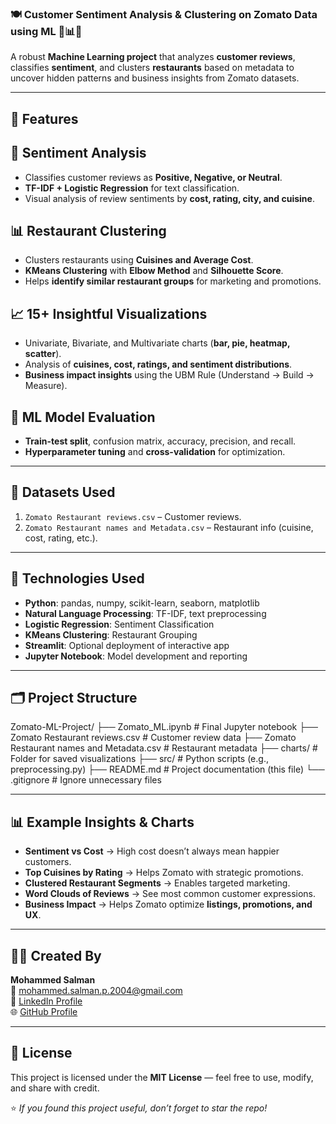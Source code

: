 ### 🍽️ Customer Sentiment Analysis & Clustering on Zomato Data using ML 💬📊🤖

A robust **Machine Learning project** that analyzes **customer reviews**, classifies **sentiment**, and clusters **restaurants** based on metadata to uncover hidden patterns and business insights from Zomato datasets.

---

## 🔧 Features

## 💬 Sentiment Analysis
- Classifies customer reviews as **Positive, Negative, or Neutral**.
- **TF-IDF + Logistic Regression** for text classification.
- Visual analysis of review sentiments by **cost, rating, city, and cuisine**.

## 📊 Restaurant Clustering
- Clusters restaurants using **Cuisines and Average Cost**.
- **KMeans Clustering** with **Elbow Method** and **Silhouette Score**.
- Helps **identify similar restaurant groups** for marketing and promotions.

## 📈 15+ Insightful Visualizations
- Univariate, Bivariate, and Multivariate charts (**bar, pie, heatmap, scatter**).
- Analysis of **cuisines, cost, ratings, and sentiment distributions**.
- **Business impact insights** using the UBM Rule (Understand → Build → Measure).

## 🧠 ML Model Evaluation
- **Train-test split**, confusion matrix, accuracy, precision, and recall.
- **Hyperparameter tuning** and **cross-validation** for optimization.

---

## 📁 Datasets Used
1. `Zomato Restaurant reviews.csv` – Customer reviews.
2. `Zomato Restaurant names and Metadata.csv` – Restaurant info (cuisine, cost, rating, etc.).

---

## 🧠 Technologies Used
- **Python**: pandas, numpy, scikit-learn, seaborn, matplotlib  
- **Natural Language Processing**: TF-IDF, text preprocessing  
- **Logistic Regression**: Sentiment Classification  
- **KMeans Clustering**: Restaurant Grouping  
- **Streamlit**: Optional deployment of interactive app  
- **Jupyter Notebook**: Model development and reporting  

---

## 🗂️ Project Structure
Zomato-ML-Project/
├── Zomato_ML.ipynb # Final Jupyter notebook
├── Zomato Restaurant reviews.csv # Customer review data
├── Zomato Restaurant names and Metadata.csv # Restaurant metadata
├── charts/ # Folder for saved visualizations
├── src/ # Python scripts (e.g., preprocessing.py)
├── README.md # Project documentation (this file)
└── .gitignore # Ignore unnecessary files

---

## 📊 Example Insights & Charts
- **Sentiment vs Cost** → High cost doesn’t always mean happier customers.
- **Top Cuisines by Rating** → Helps Zomato with strategic promotions.
- **Clustered Restaurant Segments** → Enables targeted marketing.
- **Word Clouds of Reviews** → See most common customer expressions.
- **Business Impact** → Helps Zomato optimize **listings, promotions, and UX**.

---

## 🙋‍♂️ Created By
**Mohammed Salman**  
📧 [mohammed.salman.p.2004@gmail.com](mailto:mohammed.salman.p.2004@gmail.com)  
🔗 [LinkedIn Profile](https://www.linkedin.com/in/mohammed-salman-p-484a9431b/)  
🌐 [GitHub Profile](https://github.com/Mohammed-ofc)

---

## 📄 License
This project is licensed under the **MIT License** — feel free to use, modify, and share with credit.

⭐ *If you found this project useful, don’t forget to star the repo!*
